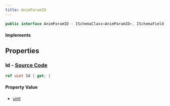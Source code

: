 ```yaml
---
title: AnimParamID
---
```


```csharp
public interface AnimParamID : ISchemaClass<AnimParamID>, ISchemaField, ISchemaClass, INativeHandle
```

#### Implements

## Properties

### **Id** - [Source Code](https://github.com/swiftly-solution/swiftlys2/blob/main/managed/src/SwiftlyS2.Generated/Schemas/Interfaces/AnimParamID.cs#L16)

```csharp
ref uint Id { get; }
```

#### Property Value

- [uint](https://learn.microsoft.com/dotnet/api/system.uint32)

